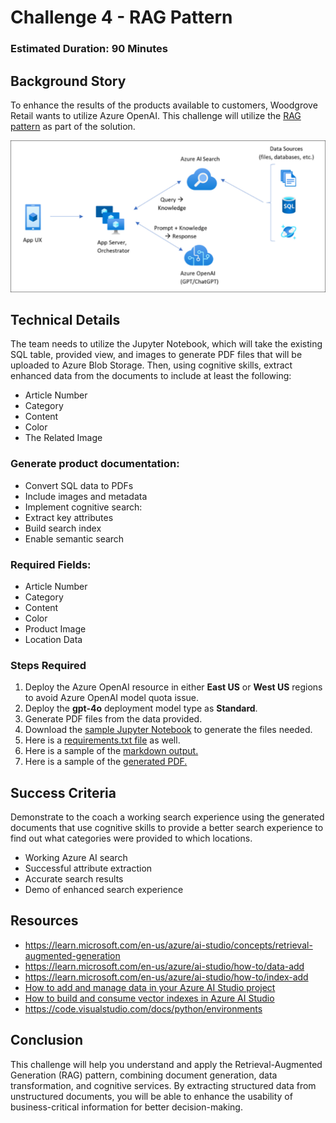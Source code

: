 # Challenge 4 - RAG Pattern

### Estimated Duration: 90 Minutes

## Background Story
To enhance the results of the products available to customers, Woodgrove Retail wants to utilize Azure OpenAI. This challenge will utilize the [RAG pattern](https://learn.microsoft.com/en-us/azure/search/retrieval-augmented-generation-overview) as part of the solution. 

![ragpattern](images/ch-04-rag-pattern.png)

## Technical Details

The team needs to utilize the Jupyter Notebook, which will take the existing SQL table, provided view, and images to generate PDF files that will be uploaded to Azure Blob Storage. Then, using cognitive skills, extract enhanced data from the documents to include at least the following:
* Article Number
* Category
* Content
* Color
* The Related Image 

### Generate product documentation:

* Convert SQL data to PDFs
* Include images and metadata
* Implement cognitive search:
* Extract key attributes
* Build search index
* Enable semantic search

### Required Fields:

* Article Number
* Category
* Content
* Color
* Product Image
* Location Data

### Steps Required

1. Deploy the Azure OpenAI resource in either **East US** or **West US** regions to avoid Azure OpenAI model quota issue.
1. Deploy the **gpt-4o** deployment model type as **Standard**.
1. Generate PDF files from the data provided.
1. Download the [sample Jupyter Notebook](https://openhackguides.blob.core.windows.net/ai-openhack/generate-markdown.ipynb) to generate the files needed.
1. Here is a [requirements.txt file](https://openhackguides.blob.core.windows.net/ai-openhack/requirements.txt) as well.
1. Here is a sample of the [markdown output.](https://openhackguides.blob.core.windows.net/ai-openhack/780012.0.md)
1. Here is a sample of the [generated PDF.](https://openhackguides.blob.core.windows.net/ai-openhack/780012.0.pdf)


## Success Criteria

Demonstrate to the coach a working search experience using the generated documents that use cognitive skills to provide a better search experience to find out what categories were provided to which locations.

* Working Azure AI search
* Successful attribute extraction
* Accurate search results
* Demo of enhanced search experience

<validation step="3599a217-7e0b-467e-821a-ef74c11f8dfc" />

## Resources

- https://learn.microsoft.com/en-us/azure/ai-studio/concepts/retrieval-augmented-generation
- https://learn.microsoft.com/en-us/azure/ai-studio/how-to/data-add
- https://learn.microsoft.com/en-us/azure/ai-studio/how-to/index-add
- [How to add and manage data in your Azure AI Studio project](https://learn.microsoft.com/en-us/azure/ai-studio/how-to/data-add)
- [How to build and consume vector indexes in Azure AI Studio](https://learn.microsoft.com/en-us/azure/ai-studio/how-to/index-add)
- https://code.visualstudio.com/docs/python/environments

## Conclusion

This challenge will help you understand and apply the Retrieval-Augmented Generation (RAG) pattern, combining document generation, data transformation, and cognitive services. By extracting structured data from unstructured documents, you will be able to enhance the usability of business-critical information for better decision-making.

